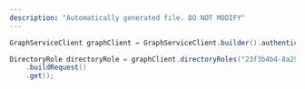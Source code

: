 ```yaml
---
description: "Automatically generated file. DO NOT MODIFY"
---
```

<!-- markdownlint-disable MD041 -->

```java
GraphServiceClient graphClient = GraphServiceClient.builder().authenticationProvider( authProvider ).buildClient();

DirectoryRole directoryRole = graphClient.directoryRoles("23f3b4b4-8a29-4420-8052-e4950273bbda")
    .buildRequest()
    .get();
```
